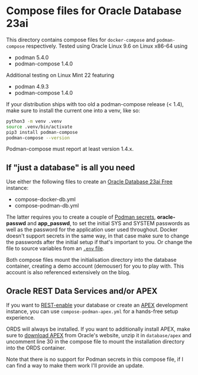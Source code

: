 # Compose files for Oracle Database 23ai

This directory contains compose files for `docker-compose` and `podman-compose` respectively. Tested using Oracle Linux 9.6 on Linux x86-64 using

- podman 5.4.0
- podman-compose 1.4.0

Additional testing on Linux Mint 22 featuring

- podman 4.9.3
- podman-compose 1.4.0

If your distribution ships with too old a podman-compose release (< 1.4), make sure to install the current one into a venv, like so:

```sh
python3 -m venv .venv
source .venv/bin/activate
pip3 install podman-compose
podman-compose --version
```

Podman-compose must report at least version 1.4.x.

## If "just a database" is all you need

Use either the following files to create an [Oracle Database 23ai Free](https://www.oracle.com/database/free/) instance:

- compose-docker-db.yml
- compose-podman-db.yml

The latter requires you to create a couple of [Podman secrets](https://martincarstenbach.com/2022/12/19/podman-secrets-a-better-way-to-pass-environment-variables-to-containers/), **oracle-passwd** and **app_passwd**, to set the initial SYS and SYSTEM passwords as well as the password for the application user used throughout. Docker doesn't support secrets in the same way, in that case make sure to change the passwords after the initial setup if that's important to you. Or change the file to source variables from an [`.env` file](https://martincarstenbach.com/2025/07/30/sourcing-environment-variables-from-env-in-compose/).

Both compose files mount the initialisation directory into the database container, creating a demo account (demouser) for you to play with. This account is also referenced extensively on the blog.

## Oracle REST Data Services and/or APEX

If you want to [REST-enable](https://www.oracle.com/ords) your database or create an [APEX](https://apex.oracle.com) development instance, you can use `compose-podman-apex.yml` for a hands-free setup experience.

ORDS will always be installed. If you want to additionally install APEX, make sure to [download APEX](https://www.oracle.com/tools/downloads/apex-downloads/) from Oracle's website, unzip it in `database/apex` and uncomment line 30 in the compose file to mount the installation directory into the ORDS container.

Note that there is no support for Podman secrets in this compose file, if I can find a way to make them work I'll provide an update.
